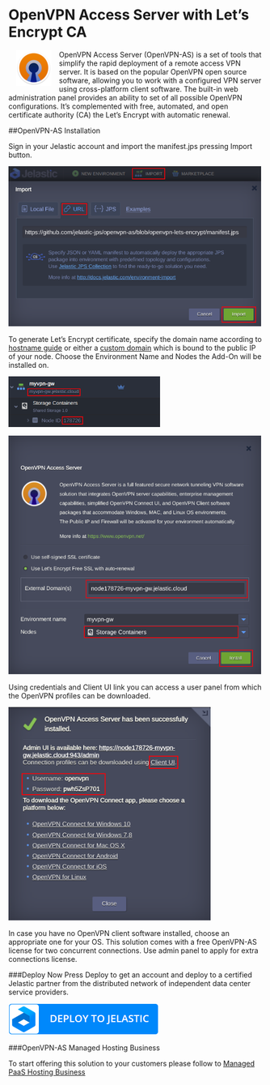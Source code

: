 # OpenVPN Access Server with Let’s Encrypt CA

<p align="left"> 
<img style="padding: 0 15px; float: left;" src="images/logo.png" width="70">
</p>

OpenVPN Access Server (OpenVPN-AS) is a set of tools that simplify the rapid deployment of a remote access VPN server. It is based on the popular OpenVPN open source software, allowing you to work with a configured VPN server using cross-platform client software. The built-in web administration panel provides an ability to set of all possible OpenVPN configurations. It’s complemented with free, automated, and open certificate authority (CA) the Let’s Encrypt with automatic renewal.

##OpenVPN-AS Installation

Sign in your Jelastic account and import the manifest.jps pressing Import button. 

<p align="left"> 
<img src="images/import-le3.png" width="500">
</p>

To generate Let’s Encrypt certificate, specify the domain name according to [hostname guide](https://docs.jelastic.com/container-dns-hostnames#common-hostnames) or either a [custom domain](https://docs.jelastic.com/custom-domain-via-arecord) which is bound to the public IP of your node. Choose the Environment Name and Nodes the Add-On will be installed on. 

<p align="left"> 
<img src="images/topo.png" width="300">
</p>

<p align="left"> 
<img src="images/install-le.png" width="500">
</p>

Using credentials and Client UI link you can access a user panel from which the OpenVPN profiles can be downloaded. 

<p align="left"> 
<img src="images/success-le.png" width="400">
</p>

In case you have no OpenVPN client software installed, choose an appropriate one for your OS.
This solution comes with a free OpenVPN-AS license for two concurrent connections. Use admin panel to apply for extra connections license.


###Deploy Now
Press Deploy to get an account and deploy to a certified Jelastic partner from the distributed network of independent data center service providers. 

[![Deploy](https://github.com/jelastic-jps/git-push-deploy/raw/master/images/deploy-to-jelastic.png)](https://jelastic.com/install-application/?manifest=https://raw.githubusercontent.com/jelastic-jps/openvpn-as/openvpn-lets-encrypt/manifest.jps) 

###OpenVPN-AS Managed Hosting Business

To start offering this solution to your customers please follow to [Managed PaaS Hosting Business](https://jelastic.com/apaas/)

